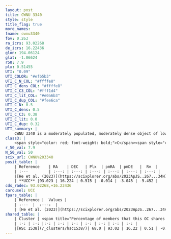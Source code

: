 ```yaml
---
layout: post
title: CWNU 3340
style: style
title_flag: true
more_names: 
fname: cwnu3340
fov: 0.263
ra_icrs: 93.02268
de_icrs: 16.22436
glon: 194.06124
glat: -1.06624
r50: 7.9
plx: 0.51455
UTI: "0.09"
UTI_COLOR: "#efb5b3"
UTI_C_N_COL: "#ffffe8"
UTI_C_dens_COL: "#ffffe8"
UTI_C_C3_COL: "#fff1d4"
UTI_C_lit_COL: "#e0a6b3"
UTI_C_dup_COL: "#fee6ca"
UTI_C_N: 0.5
UTI_C_dens: 0.5
UTI_C_C3: 0.38
UTI_C_lit: 0.0
UTI_C_dup: 0.32
UTI_summary: |
    CWNU 3340 is a moderately populated, moderately dense object of low C3 quality. It was recently reported in the literature.<br><br><span style="color: #99180f; font-weight: bold;">Warning: </span>This is possibly a duplicated object, which shares a significant percentage of members with at least one previously reported entry.
class3: |
    <span style="color: red; font-weight: bold;">C</span><span style="color: #FFC300; font-weight: bold;">B</span>
r_50_val: 7.9
N_50_val: 50
scix_url: CWNU%203340
posit_table: |
    | Reference    | RA    | DEC   | Plx  | pmRA  | pmDE   |  Rv  |
    | :---         | :---: | :---: | :---: | :---: | :---: | :---: |
    |[He et al. (2023)](https://scixplorer.org/abs/2023ApJS..267...34H) | 93.024 | 16.23 | 0.518 | -0.012 | -3.045 | -5.61 |
    | **UCC** |93.023 | 16.224 | 0.515 | -0.014 | -3.045 | -5.452 | 
cds_radec: 93.02268,+16.22436
carousel: UCC
fpars_table: |
    | Reference |  Values |
    | :---  |  :---:  |
    | [He et al. (2023)](https://scixplorer.org/abs/2023ApJS..267...34H) | `A0=3.0, m-M=11.4, logA=8.2` |
shared_table: |
    | Cluster | <span title="Percentage of members that this OC shares with the ones listed">%</span>   | RA   | DEC   | Plx   | pmRA  | pmDE  | Rv | UTI |
    | :-: | :-: |:-: | :-: | :-: | :-: | :-: | :-: | :-: |
    |[HSC 1538](/_clusters/hsc1538/)| 68.0 | 93.02 | 16.22 | 0.51 | -0.01 | -3.04 | -5.53 |0.45 |
---
```

